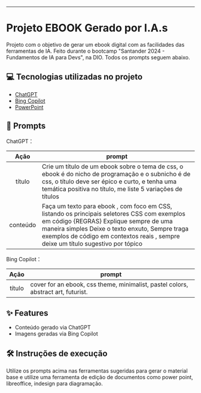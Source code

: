 
-------

# Projeto EBOOK Gerado por I.A.s

Projeto com o objetivo de gerar um ebook digital com as facilidades das ferramentas de IA. Feito durante o bootcamp "Santander 2024 - Fundamentos de IA para Devs", na DIO. Todos os prompts
seguem abaixo.



## 💻 Tecnologias utilizadas no projeto

- [ChatGPT](https://chat.openai.com/) 
- [Bing Copilot](https://www.bing.com/images/create)
- [PowerPoint](https://www.microsoft.com/en/microsoft-365/powerpoint)



## 🧠 Prompts


ChatGPT：

|   Ação   | prompt                                                                                                                                                                                                                                                                         |
| :------: | ------------------------------------------------------------------------------------------------------------------------------------------------------------------------------------------------------------------------------------------------------------------------------ |
|  título  | Crie um título de um ebook sobre o tema de css, o ebook é do nicho de programação e o subnicho é de css, o título deve ser épico e curto, e tenha uma temática positiva no título, me liste 5 variações de títulos                                                        |
| conteúdo | Faça um texto para ebook , com foco em CSS, listando os principais seletores CSS com exemplos em código {REGRAS} Explique sempre de uma maneira simples Deixe o texto enxuto, Sempre traga exemplos de código em contextos reais , sempre deixe um título sugestivo por tópico |


Bing Copilot：

|  Ação  | prompt                                                                                 |
| :----: | -------------------------------------------------------------------------------------- |
| título | cover for an ebook, css theme, minimalist, pastel colors, abstract art, futurist. |



## ✨ Features

- Conteúdo gerado via ChatGPT
- Imagens geradas via Bing Copilot



## 🛠️ Instruções de execução

Utilize os prompts acima nas ferramentas sugeridas para gerar o material base e utilize uma ferramenta de edição de documentos como power point, libreoffice, indesign para diagramação.


